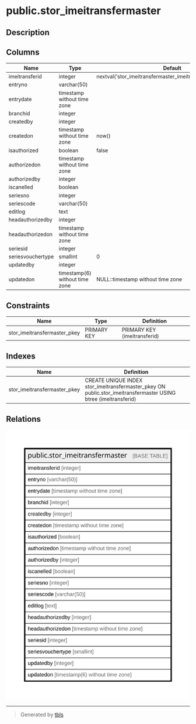 # public.stor_imeitransfermaster

## Description

## Columns

| Name | Type | Default | Nullable | Children | Parents | Comment |
| ---- | ---- | ------- | -------- | -------- | ------- | ------- |
| imeitransferid | integer | nextval('stor_imeitransfermaster_imeitransferid_seq'::regclass) | false |  |  |  |
| entryno | varchar(50) |  | true |  |  |  |
| entrydate | timestamp without time zone |  | true |  |  |  |
| branchid | integer |  | true |  |  |  |
| createdby | integer |  | true |  |  |  |
| createdon | timestamp without time zone | now() | true |  |  |  |
| isauthorized | boolean | false | false |  |  |  |
| authorizedon | timestamp without time zone |  | true |  |  |  |
| authorizedby | integer |  | true |  |  |  |
| iscanelled | boolean |  | true |  |  |  |
| seriesno | integer |  | true |  |  |  |
| seriescode | varchar(50) |  | true |  |  |  |
| editlog | text |  | true |  |  |  |
| headauthorizedby | integer |  | true |  |  |  |
| headauthorizedon | timestamp without time zone |  | true |  |  |  |
| seriesid | integer |  | true |  |  |  |
| seriesvouchertype | smallint | 0 | true |  |  |  |
| updatedby | integer |  | true |  |  |  |
| updatedon | timestamp(6) without time zone | NULL::timestamp without time zone | true |  |  |  |

## Constraints

| Name | Type | Definition |
| ---- | ---- | ---------- |
| stor_imeitransfermaster_pkey | PRIMARY KEY | PRIMARY KEY (imeitransferid) |

## Indexes

| Name | Definition |
| ---- | ---------- |
| stor_imeitransfermaster_pkey | CREATE UNIQUE INDEX stor_imeitransfermaster_pkey ON public.stor_imeitransfermaster USING btree (imeitransferid) |

## Relations

![er](public.stor_imeitransfermaster.svg)

---

> Generated by [tbls](https://github.com/k1LoW/tbls)
